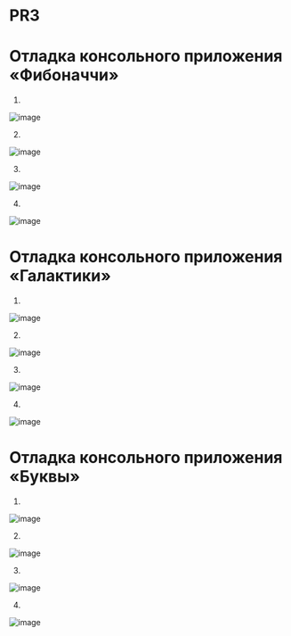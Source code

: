 # PR3

# Отладка консольного приложения «Фибоначчи»

1)

![image](https://github.com/user-attachments/assets/ef531da1-25ad-4cd8-974d-0821cff2abec)


2)

![image](https://github.com/user-attachments/assets/66d0e570-e1c3-4c31-a4f8-0eb34738bfbe)

3)

![image](https://github.com/user-attachments/assets/7ec12d48-8d0d-489e-9835-60f83354b993)

4)

![image](https://github.com/user-attachments/assets/d9589161-4e51-448f-82f3-d7701efa6926)


# Отладка консольного приложения «Галактики»

1)

![image](https://github.com/user-attachments/assets/8636b058-c2e5-44fb-86bc-ac28cd51a79b)

2)

![image](https://github.com/user-attachments/assets/92b531c6-e0a6-4a01-86a5-da26e6bcaa94)

3)

![image](https://github.com/user-attachments/assets/ffdbc907-cdd3-4023-ab87-dab77fa74f63)

4)

![image](https://github.com/user-attachments/assets/e437c77e-7951-493b-841a-5dfd16c06b16)

# Отладка консольного приложения «Буквы»

1)

![image](https://github.com/user-attachments/assets/b3fc8aab-9555-4a02-aed9-c7fdad6db5c1)

2)

![image](https://github.com/user-attachments/assets/935de0d0-680a-4cb5-bf95-f394d386f270)

3)

![image](https://github.com/user-attachments/assets/0986db22-e676-4e71-8ef7-fea498c70328)

4)

![image](https://github.com/user-attachments/assets/ea4c7b06-b5b4-4939-ab9e-8c5f6445dd9b)


